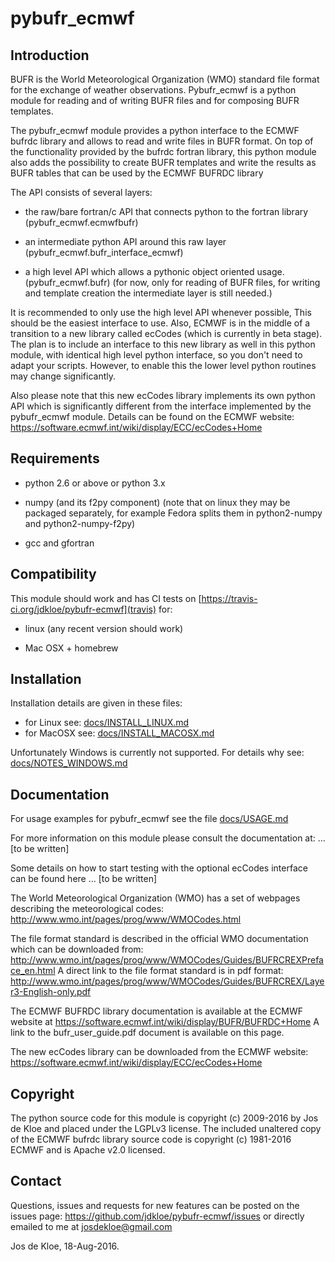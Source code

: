 # pybufr_ecmwf

## Introduction

BUFR is the World Meteorological Organization (WMO) standard
file format for the exchange of weather observations.
Pybufr_ecmwf is a python module for reading and of writing BUFR files
and for composing BUFR templates.

The pybufr_ecmwf module provides a python interface to the ECMWF bufrdc
library and allows to read and write files in BUFR format.
On top of the functionality provided by the bufrdc fortran library,
this python module also adds the possibility to create BUFR templates
and write the results as BUFR tables that can be used by the
ECMWF BUFRDC library

The API consists of several layers:
* the raw/bare fortran/c API that connects python to the fortran library
  (pybufr_ecmwf.ecmwfbufr)

* an intermediate python API around this raw layer
  (pybufr_ecmwf.bufr_interface_ecmwf)
  
* a high level API which allows a pythonic object 
  oriented usage. (pybufr_ecmwf.bufr)
  (for now, only for reading of BUFR files,
   for writing and template creation the intermediate layer is still needed.)

It is recommended to only use the high level API whenever possible,
This should be the easiest interface to use.
Also, ECMWF is in the middle of a transition to a new library
called ecCodes (which is currently in beta stage).
The plan is to include an interface to this new library as well in this
python module, with identical high level python interface, so you don't
need to adapt your scripts.
However, to enable this the lower level python routines
may change significantly.

Also please note that this new ecCodes library implements its own
python API which is significantly different from the interface
implemented by the pybufr_ecmwf module.
Details can be found on the ECMWF website:
https://software.ecmwf.int/wiki/display/ECC/ecCodes+Home

## Requirements

* python 2.6 or above or python 3.x

* numpy (and its f2py component)
  (note that on linux they may be packaged separately, for example
   Fedora splits them in python2-numpy and python2-numpy-f2py)
  
* gcc and gfortran

## Compatibility

This module should work and has CI tests on
[https://travis-ci.org/jdkloe/pybufr-ecmwf](travis) for:

* linux (any recent version should work)

* Mac OSX + homebrew

## Installation

Installation details are given in these files:
* for Linux see:   [docs/INSTALL_LINUX.md](docs/INSTALL_LINUX.md)
* for MacOSX see:  [docs/INSTALL_MACOSX.md](docs/INSTALL_MACOSX.md)

Unfortunately Windows is currently not supported.
For details why see: [docs/NOTES_WINDOWS.md](docs/NOTES_WINDOWS.md)

## Documentation

For usage examples for pybufr_ecmwf see the file [docs/USAGE.md](docs/USAGE.md)

For more information on this module please consult the documentation at:
... [to be written]

Some details on how to start testing with the optional
ecCodes interface can be found here ... [to be written]

The World Meteorological Organization (WMO) has a set of webpages
describing the meteorological codes:
http://www.wmo.int/pages/prog/www/WMOCodes.html

The file format standard is described in the official WMO documentation
which can be downloaded from:
http://www.wmo.int/pages/prog/www/WMOCodes/Guides/BUFRCREXPreface_en.html
A direct link to the file format standard is in pdf format:
http://www.wmo.int/pages/prog/www/WMOCodes/Guides/BUFRCREX/Layer3-English-only.pdf

The ECMWF BUFRDC library documentation is available at the ECMWF website at
https://software.ecmwf.int/wiki/display/BUFR/BUFRDC+Home
A link to the bufr_user_guide.pdf document is available on this page.

The new ecCodes library can be downloaded from the ECMWF website:
https://software.ecmwf.int/wiki/display/ECC/ecCodes+Home

## Copyright

The python source code for this module
is copyright (c) 2009-2016 by Jos de Kloe
and placed under the LGPLv3 license.
The included unaltered copy of the ECMWF bufrdc library source code
is copyright (c) 1981-2016 ECMWF and is Apache v2.0 licensed.

## Contact

Questions, issues and requests for new features can be posted
on the issues page: https://github.com/jdkloe/pybufr-ecmwf/issues
or directly emailed to me at josdekloe@gmail.com

Jos de Kloe, 18-Aug-2016.
